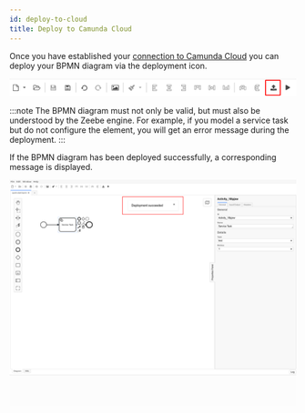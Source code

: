 ```yaml
---
id: deploy-to-cloud
title: Deploy to Camunda Cloud
---
```


Once you have established your [connection to Camunda Cloud](./connect-to-camunda-cloud.md) you can deploy your BPMN diagram via the deployment icon.

![deployment icon](./img/deploy-icon.png)

:::note
The BPMN diagram must not only be valid, but must also be understood by the Zeebe engine. For example, if you model a service task but do not configure the element, you will get an error message during the deployment.
:::

If the BPMN diagram has been deployed successfully, a corresponding message is displayed.

![deployment successful](./img/deployment-successful.png)
